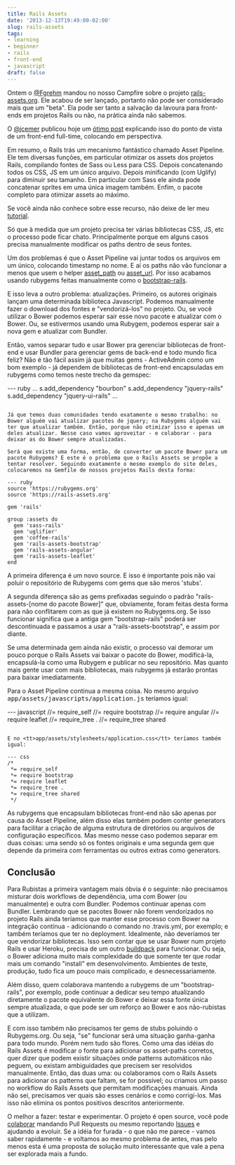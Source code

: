 ```yaml
---
title: Rails Assets
date: '2013-12-13T19:49:00-02:00'
slug: rails-assets
tags:
- learning
- beginner
- rails
- front-end
- javascript
draft: false
---
```


Ontem o [@Fgrehm](https://twitter.com/fgrehm) mandou no nosso Campfire sobre o projeto [rails-assets.org](https://rails-assets.org). Ele acabou de ser lançado, portanto não pode ser considerado mais que um "beta". Ela pode ser tanto a salvação da lavoura para front-ends em projetos Rails ou não, na prática ainda não sabemos.

O [@jcemer](https://twitter.com/jcemer) publicou hoje um [ótimo post](http://jcemer.com/asset-pipeline-rails-assets-or-let-die.html) explicando isso do ponto de vista de um front-end full-time, colocando em perspectiva.

Em resumo, o Rails trás um mecanismo fantástico chamado Asset Pipeline. Ele tem diversas funções, em particular otimizar os assets dos projetos Rails, compilando fontes de Sass ou Less para CSS. Depois concatenando todos os CSS, JS em um único arquivo. Depois minificando (com Uglify) para diminuir seu tamanho. Em particular com Sass ele ainda pode concatenar sprites em uma única imagem também. Enfim, o pacote completo para otimizar assets ao máximo.

Se você ainda não conhece sobre esse recurso, não deixe de ler meu [tutorial](http://www.akitaonrails.com/2012/07/01/asset-pipeline-para-iniciantes).

Só que à medida que um projeto precisa ter várias bibliotecas CSS, JS, etc o processo pode ficar chato. Principalmente porque em alguns casos precisa manualmente modificar os paths dentro de seus fontes. 

Um dos problemas é que o Asset Pipeline vai juntar todos os arquivos em um único, colocando timestamp no nome. E aí os paths não vão funcionar a menos que usem o helper [asset_path](http://api.rubyonrails.org/classes/ActionView/Helpers/AssetUrlHelper.html#method-i-asset_path) ou [asset_url](http://api.rubyonrails.org/classes/ActionView/Helpers/AssetUrlHelper.html#method-i-asset_url). Por isso acabamos usando rubygems feitas manualmente como o [bootstrap-rails](https://github.com/anjlab/bootstrap-rails).

E isso leva a outro problema: atualizações. Primeiro, os autores originais lançam uma determinada biblioteca Javascript. Podemos manualmente fazer o download dos fontes e "vendorizá-los" no projeto. Ou, se você utilizar o Bower podemos esperar sair esse novo pacote e atualizar com o Bower. Ou, se estivermos usando uma Rubygem, podemos esperar sair a nova gem e atualizar com Bundler.

Então, vamos separar tudo e usar Bower pra gerenciar bibliotecas de front-end e usar Bundler para gerenciar gems de back-end e todo mundo fica feliz? Não é tão fácil assim já que muitas gems - ActiveAdmin como um bom exemplo - já dependem de bibliotecas de front-end encapsuladas em rubygems como temos neste trecho da gemspec:

--- ruby
...
s.add_dependency "bourbon"
s.add_dependency "jquery-rails"
s.add_dependency "jquery-ui-rails"
...
```

Já que temos duas comunidades tendo exatamente o mesmo trabalho: no Bower alguém vai atualizar pacotes de jquery; na Rubygems alguém vai ter que atualizar também. Então, porque não otimizar isso e apenas um deles atualizar. Nesse caso vamos aproveitar - e colaborar - para deixar as do Bower sempre atualizadas.

Será que existe uma forma, então, de converter um pacote Bower para um pacote Rubygems? E este é o problema que o Rails Assets se propõe a tentar resolver. Seguindo exatamente o mesmo exemplo do site deles, colocaremos na Gemfile de nossos projetos Rails desta forma:

--- ruby
source 'https://rubygems.org'
source 'https://rails-assets.org'

gem 'rails'

group :assets do
  gem 'sass-rails'
  gem 'uglifier'
  gem 'coffee-rails'
  gem 'rails-assets-bootstrap'
  gem 'rails-assets-angular'
  gem 'rails-assets-leaflet'
end
```

A primeira diferença é um novo source. E isso é importante pois não vai poluir o repositório de Rubygems com gems que são meros 'stubs'.

A segunda diferença são as gems prefixadas seguindo o padrão "rails-assets-[nome do pacote Bower]" que, obviamente, foram feitas desta forma para não conflitarem com as que já existem no Rubygems.org. Se isso funcionar significa que a antiga gem "bootstrap-rails" poderá ser descontinuada e passamos a usar a "rails-assets-bootstrap", e assim por diante.

Se uma determinada gem ainda não existir, o processo vai demorar um pouco porque o Rails Assets vai baixar o pacote do Bower, modificá-la, encapsulá-la como uma Rubygem e publicar no seu repositório. Mas quanto mais gente usar com mais bibliotecas, mais rubygems já estarão prontas para baixar imediatamente.

Para o Asset Pipeline continua a mesma coisa. No mesmo arquivo <tt>app/assets/javascripts/application.js</tt> teríamos igual:

--- javascript
//= require_self
//= require bootstrap
//= require angular
//= require leaflet
//= require_tree .
//= require_tree shared
```

E no <tt>app/assets/stylesheets/application.css</tt> teríamos também igual:

--- css
/*
 *= require_self
 *= require bootstrap
 *= require leaflet
 *= require_tree .
 *= require_tree shared
 */
```

As rubygems que encapsulam bibliotecas front-end não são apenas por causa do Asset Pipeline, além disso elas também podem conter generators para facilitar a criação de alguma estrutura de diretórios ou arquivos de configuração específicos. Mas mesmo nesse caso podemos separar em duas coisas: uma sendo só os fontes originais e uma segunda gem que depende da primeira com ferramentas ou outros extras como generators.

## Conclusão

Para Rubistas a primeira vantagem mais óbvia é o seguinte: não precisamos misturar dois workflows de dependência, uma com Bower (ou manualmente) e outra com Bundler. Podemos continuar apenas com Bundler. Lembrando que se pacotes Bower não forem vendorizados no projeto Rails ainda teríamos que manter esse processo com Bower na integração contínua - adicionando o comando no .travis.yml, por exemplo; e também teríamos que ter no deployment. Idealmente, não deveríamos ter que vendorizar bibliotecas. Isso sem contar que se usar Bower num projeto Rails e usar Heroku, precisa de um outro [buildpack](http://xseignard.github.io/2013/02/18/use-bower-with-heroku/) para funcionar. Ou seja, o Bower adiciona muito mais complexidade do que somente ter que rodar mais um comando "install" em desenvolvimento. Ambientes de teste, produção, tudo fica um pouco mais complicado, e desnecessariamente.

Além disso, quem colaborava mantendo a rubygems de um "bootstrap-rails", por exemplo, pode continuar a dedicar seu tempo atualizando diretamente o pacote equivalente do Bower e deixar essa fonte única sempre atualizada, o que pode ser um reforço ao Bower e aos não-rubistas que a utilizam.

E com isso também não precisamos ter gems de stubs poluindo o Rubygems.org. Ou seja, "se" funcionar será uma situação ganha-ganha para todo mundo. Porém nem tudo são flores. Como uma das idéias do Rails Assets é modificar o fonte para adicionar os asset-paths corretos, quer dizer que podem existir situações onde patterns automáticos não peguem, ou existam ambiguidades que precisem ser resolvidos manualmente. Então, das duas uma: ou colaboramos com o Rails Assets para adicionar os patterns que faltam, se for possível; ou criamos um passo no workflow do Rails Assets que permitam modificações manuais. Ainda não sei, precisamos ver quais são esses cenários e como corrigí-los. Mas isso não elimina os pontos positivos descritos anteriormente.

O melhor a fazer: testar e experimentar. O projeto é open source, você pode [colaborar](https://github.com/rails-assets/rails-assets/) mandando Pull Requests ou mesmo reportando [Issues](https://github.com/rails-assets/rails-assets/issues) e ajudando a evoluir. Se a idéia for furada - o que não me parece - vamos saber rapidamente - e voltamos ao mesmo problema de antes, mas pelo menos esta é uma proposta de solução muito interessante que vale a pena ser explorada mais a fundo.

